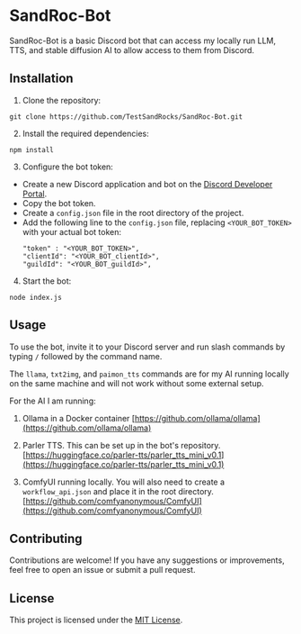 # SandRoc-Bot

SandRoc-Bot is a basic Discord bot that can access my locally run LLM, TTS, and stable diffusion AI to allow access to them from Discord.

## Installation

1. Clone the repository:
  ```
  git clone https://github.com/TestSandRocks/SandRoc-Bot.git
  ```

2. Install the required dependencies:
  ```
  npm install
  ```

3. Configure the bot token:
  - Create a new Discord application and bot on the [Discord Developer Portal](https://discord.com/developers/applications).
  - Copy the bot token.
  - Create a `config.json` file in the root directory of the project.
  - Add the following line to the `config.json` file, replacing `<YOUR_BOT_TOKEN>` with your actual bot token:
    ```
    "token" : "<YOUR_BOT_TOKEN>",
    "clientId": "<YOUR_BOT_clientId>",
    "guildId": "<YOUR_BOT_guildId>",
    ```

4. Start the bot:
  ```
  node index.js
  ```

## Usage

To use the bot, invite it to your Discord server and run slash commands by typing `/` followed by the command name.

The `llama`, `txt2img`, and `paimon_tts` commands are for my AI running locally on the same machine and will not work without some external setup.

For the AI I am running:
1. Ollama in a Docker container
   [https://github.com/ollama/ollama](https://github.com/ollama/ollama)
   
2. Parler TTS. This can be set up in the bot's repository.
   [https://huggingface.co/parler-tts/parler_tts_mini_v0.1](https://huggingface.co/parler-tts/parler_tts_mini_v0.1)
   
3. ComfyUI running locally. You will also need to create a `workflow_api.json` and place it in the root directory.
   [https://github.com/comfyanonymous/ComfyUI](https://github.com/comfyanonymous/ComfyUI)


## Contributing

Contributions are welcome! If you have any suggestions or improvements, feel free to open an issue or submit a pull request.

## License

This project is licensed under the [MIT License](LICENSE).
